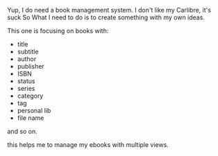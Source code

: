 Yup, I do need a book management system. 
I don't like my Carlibre, it's suck
So What I need to do is to create something with my own ideas.

This one is focusing on books with:

- title
- subtitle
- author
- publisher
- ISBN
- status
- series
- category
- tag
- personal lib
- file name

and so on. 

this helps me to manage my ebooks with multiple views.


